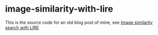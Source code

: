 # image-similarity-with-lire
This is the source code for an old blog post of mine, see [Image similarity search with LIRE](https://blog.mayflower.de/1755-Image-similarity-search-with-LIRE.html)
